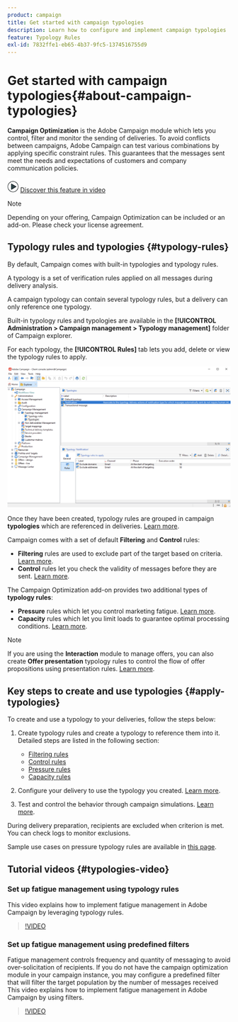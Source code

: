 ```yaml
---
product: campaign
title: Get started with campaign typologies
description: Learn how to configure and implement campaign typologies
feature: Typology Rules
exl-id: 7832ffe1-eb65-4b37-9fc5-1374516755d9
---
```

# Get started with campaign typologies{#about-campaign-typologies}

**Campaign Optimization** is the Adobe Campaign module which lets you control, filter and monitor the sending of deliveries. To avoid conflicts between campaigns, Adobe Campaign can test various combinations by applying specific constraint rules. This guarantees that the messages sent meet the needs and expectations of customers and company communication policies.

![](assets/do-not-localize/how-to-video.png) [Discover this feature in video](#typologies-video)

>[!NOTE]
>
>Depending on your offering, Campaign Optimization can be included or an add-on. Please check your license agreement.

## Typology rules and typologies {#typology-rules}

By default, Campaign comes with built-in typologies and typology rules. 

A typology is a set of verification rules applied on all messages during delivery analysis.

A campaign typology can contain several typology rules, but a delivery can only reference one typology.

Built-in typology rules and typologies are available in the **[!UICONTROL Administration > Campaign management > Typology management]** folder of Campaign explorer.

For each typology, the **[!UICONTROL Rules]** tab lets you add, delete or view the typology rules to apply.

![](assets/campaign_opt_rules_tab.png)

Once they have been created, typology rules are grouped in campaign **typologies** which are referenced in deliveries. [Learn more](#apply-typologies).


Campaign comes with a set of default **Filtering** and **Control** rules:

* **Filtering** rules are used to exclude part of the target based on criteria. [Learn more](filtering-rules.md).
* **Control** rules let you check the validity of messages before they are sent. [Learn more](control-rules.md).

The Campaign Optimization add-on provides two additional types of **typology rules**:

* **Pressure** rules which let you control marketing fatigue. [Learn more](pressure-rules.md).
* **Capacity** rules which let you limit loads to guarantee optimal processing conditions. [Learn more](consistency-rules.md#controlling-capacity).


>[!NOTE]
>
>If you are using the **Interaction** module to manage offers, you can also create **Offer presentation** typology rules to control the flow of offer propositions using presentation rules. [Learn more](../../v8/interaction/interaction-offer.md#offer-presentation).


## Key steps to create and use typologies {#apply-typologies}

To create and use a typology to your deliveries, follow the steps below:

1. Create typology rules and create a typology to reference them into it.
   Detailed steps are listed in the following section:

   * [Filtering rules](filtering-rules.md)
   * [Control rules](control-rules.md)
   * [Pressure rules](pressure-rules.md)
   * [Capacity rules](consistency-rules.md)

1. Configure your delivery to use the typology you created. [Learn more](apply-rules.md#apply-a-typology-to-a-delivery).
1. Test and control the behavior through campaign simulations. [Learn more](campaign-simulations.md).

During delivery preparation, recipients are excluded when criterion is met. You can check logs to monitor exclusions.

Sample use cases on pressure typology rules are available in [this page](pressure-rules.md#use-cases-on-pressure-rules).

## Tutorial videos {#typologies-video}

### Set up fatigue management using typology rules

This video explains how to implement fatigue management in Adobe Campaign by leveraging typology rules.

>[!VIDEO](https://video.tv.adobe.com/v/333787?quality=12)

### Set up fatigue management using predefined filters

Fatigue management controls frequency and quantity of messaging to avoid over-solicitation of recipients. If you do not have the campaign optimization module in your campaign instance, you may configure a predefined filter that will filter the target population by the number of messages received
This video explains how to implement fatigue management in Adobe Campaign by using filters.

>[!VIDEO](https://video.tv.adobe.com/v/333778?quality=12)
